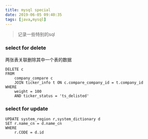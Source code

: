 ```yaml
---
title: mysql special
date: 2019-06-05 09:40:35
tags: [java,mysql]
---
```




> 记录一些特别的sql

### select for delete

两张表关联删除其中一个表的数据

```
DELETE c 
FROM
	company_compare c
	JOIN ticker_info t ON c.compare_company_id = t.company_id 
WHERE
	weight = 100 
	AND ticker_status = 'ts_delisted'
```


### select for update

```
UPDATE system_region r,system_dictionary d 
SET r.name_cn = d.name_cn 
WHERE
	r.CODE = d.id
```


<!--more-->